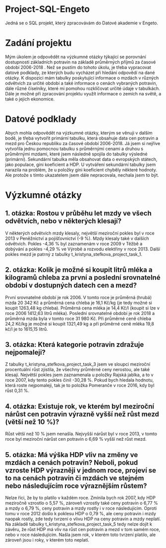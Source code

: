 # Project-SQL-Engeto
Jedná se o SQL projekt, který zpracovávám do Datové akademie v Engeto.

# Zadání projektu

Mým úkolem je odpovědět na výzkumné otázky týkající se porovnání dostupnosti základních potravin na základě průměrných příjmů za časové období 2006-2018 . Než se pustím do tohoto úkolu, je třeba vypracovat datové podklady, ze kterých budu vycházet při hledání odpovědí na dané otázky. 
K dispozici mám tabulky poskytující informace o mzdách v různých odvětvích za určité období a také informace o cenách vybraných potravin, dále různé číselníky, které mi pomohou rozklíčovat určité údaje v tabulkách. Dále je možné při zpracování projektu využít informace o zemích na světě, a také o jejich ekonomice. 

# Datové podklady

Abych mohla odpovědět na výzkumné otázky, kterým se věnuji v dalším bodě, je třeba vytvořit primární tabulku, která obsahuje data cen potravin a mezd pro Českou republiku za časové období 2006-2018. Já jsem si nejříve vytvořila jednu pomocnou tabulku s průměrnými cenami a druhou s průměrnými mzdami, které jsem následně spojila do tabulky výsledné (primární). 
Sekundární tabulka měla obsahovat data o evropských státech, jako populace, gini koeficient a HDP. U vytváření sekundární tabulky jsem narazila na problém, že u položky gini koeficient chyběly některé hodnoty. Ale protože s tímto ukazatelem jsem dále nepracovala, nechala jsem to být.

# Výzkumné otázky

## 1. otázka: Rostou v průběhu let mzdy ve všech odvětvích, nebo v některých klesají?

V některých odvětvích mzdy klesaly, největší meziroční pokles byl v roce 2013 v Peněžnictví a pojišťovnictví (-9 %). Mzdy klesaly také v dalších odvětvích. Pokles -4,36 % byl zaznamenám v roce 2009 v Těžbě a dobývání a pokles -4,29 % ve Výrobě a rozvodu elektřiny v roce 2013. Další pokles mezd je patrný z tabulky t_kristyna_stefkova_project_task_1.  

## 2. otázka: Kolik je  možné si koupit litrů mléka a kilogramů chleba za první a poslední srovnatelné období v dostupných datech cen a mezd? 

První srovnatelné období je rok 2006. V tomto roce je průměrná (hrubá) mzda 20 342 Kč a průměrná cena chleba je 16,1 Kč/kg (je tedy možné si koupit 1263,48 kg chleba). Průměrná cena mléka je 14,4 Kč/l (koupit si lze v roce 2006 1412,63 litrů mléka). Poslední srovnatelné období je rok 2018 a průměrná mzda byla v tomto roce 31 980 Kč. Při průměrné ceně chleba 24,2 Kč/kg je možné si koupit 1321,49 kg a při průměrné ceně mléka 19,8 kč/l je to 1615,15 litrů.

## 3. otázka: Která kategorie potravin zdražuje nejpomaleji?

Z tabulky t_kristyna_stefkova_project_task_3 jsem ve sloupci meziroční procentuální růst zjistila, že všechny průměrné ceny nerostou, ale také klesají. Největší pokles jsem zaznamenala u položky Rajská jablka, a to v roce 2007, kdy tento pokles činil -30,28 %.  Pokud bych hledala hodnotu, která roste nejpomaleji, tak je to položka Pomeranče v roce 2016, kdy byl růst 0,31 %.

## 4. otázka: Existuje rok, ve kterém byl meziroční nárůst cen potravin výrazně vyšší než růst mezd (větší než 10 %)?

Růst větší než 10 % jsem nenašla. Nejvyšší nárůst byl v roce 2013, v tomto roce byl meziroční nárůst cen potravin o 6,69 % vyšší než růst mezd.

## 5. otázka: Má výška HDP vliv na změny ve mzdách a cenách potravin? Neboli, pokud vzroste HDP výrazněji v jednom roce, projeví se to na cenách potravin či mzdách ve stejném nebo následujícím roce výraznějším růstem? 

Nelze říci, že by to platilo v každém roce. Zmínila bych rok 2007, kdy HDP meziročně vzrostlo o 5,57 %, zároveň vzrostly také ceny potravin o 6,77 % a mzdy o 6,79 %, ceny potravin a mzdy rostly i v roce následujícím. Oproti tomu v roce 2012 došlo k poklesu HDP o 0,79 %, ale ceny potravin i mzdy naopak rostly, zde tedy tvrzení o vlivu HDP na ceny potravin a mzdy neplatí. Na základě tabulky t_kristyna_stefkova_project_task_5 tedy nelze dojít k závěru, že růst HDP má vliv na růst cen potravin a mezd v tom samém roce, nebo v roce následujícím. Našla jsem rok, v kterém toto tvrzení platilo, ale zároveň jsou i roky, v kterém toto neplatí. 




